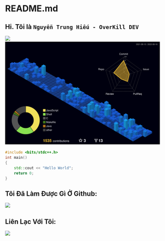 # README.md
## Hi. Tôi là ```Nguyễn Trung Hiếu - OverKill DEV```

![](https://github.com/dopaemon/dopaemon/raw/output/dist/github-snake.svg)
![svg](https://raw.githubusercontent.com/dopaemon/dopaemon/07b036fc965569846759539e9d4f81472576fbec/profile-3d-contrib/profile-night-view.svg)
```C++
#include <bits/stdc++.h>
int main()
{
    std::cout << "Hello World";
    return 0;
}
```
## Tôi Đã Làm Được Gì Ở Github:
[![](https://github-readme-stats.vercel.app/api?username=overkillzero&show_icons=true&include_all_commits=true&theme=tokyonight)](https://github.com/overkillzero)

## Liên Lạc Với Tôi:
[<img src="https://www.vectorlogo.zone/logos/telegram/telegram-tile.svg" width="32">](http://t.me/hieusadboy)

